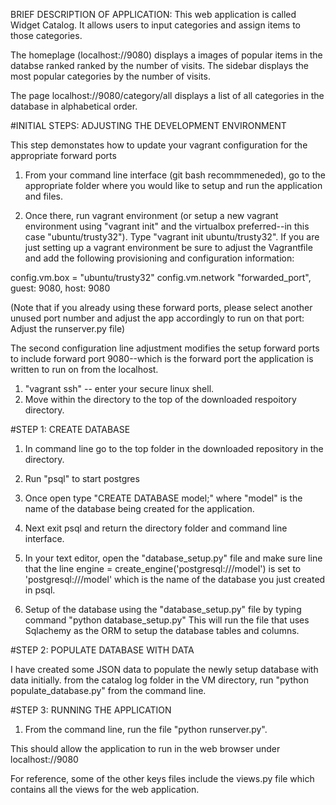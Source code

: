 BRIEF DESCRIPTION OF APPLICATION:
This web application is called Widget Catalog. It allows users to input categories and assign items to those categories. 

The homeplage (localhost://9080) displays a images of popular items in the databse ranked ranked by the number of visits. The sidebar displays the most popular categories by the number of visits.

The page localhost://9080/category/all displays a list of all categories in the database in alphabetical order.



#INITIAL STEPS: ADJUSTING THE DEVELOPMENT ENVIRONMENT

This step demonstates how to update your vagrant configuration for the appropriate forward ports 

1. From your command line interface (git bash recommmeneded), go to the appropriate folder where you would like to setup and run the application and files.

2. Once there, run vagrant environment (or setup a new vagrant environment using "vagrant init" and the virtualbox preferred--in this case "ubuntu/trusty32"). Type "vagrant init ubuntu/trusty32". If you are just setting up a vagrant environment be sure to adjust the Vagrantfile and add the following provisioning and configuration information:

  config.vm.box = "ubuntu/trusty32"
  config.vm.network "forwarded_port", guest: 9080, host: 9080

  (Note that if you already using these forward ports, please select another unused port number and adjust the app accordingly to run on that port: Adjust the runserver.py file)

The second configuration line adjustment modifies the setup forward ports to include forward port 9080--which is the forward port the application is written to run on from the localhost.


1. "vagrant ssh" -- enter your secure linux shell.
2. Move within the directory to the top of the downloaded respoitory directory.


#STEP 1: CREATE DATABASE

1. In command line go to the top folder in the downloaded repository in the directory.
2. Run "psql" to start postgres
3. Once open type "CREATE DATABASE model;" where "model" is the name of the database being created for the application.
4. Next exit psql and return the directory folder and command line interface.
5. In your text editor, open the "database_setup.py" file and make sure line that the line
		engine = create_engine('postgresql:///model')
	is set to 'postgresql:///model' which is the name of the database you just created in psql.

6. Setup of the database using the "database_setup.py" file by typing command "python database_setup.py" This will run the file that uses Sqlachemy as the ORM to setup the database tables and columns.


#STEP 2: POPULATE DATABASE WITH DATA

I have created some JSON data to populate the newly setup database with data initially. from the catalog log folder in the VM directory, run "python populate_database.py" from the command line.



#STEP 3: RUNNING THE APPLICATION

1. From the command line, run the file "python runserver.py".

This should allow the application to run in the web browser under localhost://9080

For reference, some of the other keys files include the views.py file which contains all the views for the web application.
